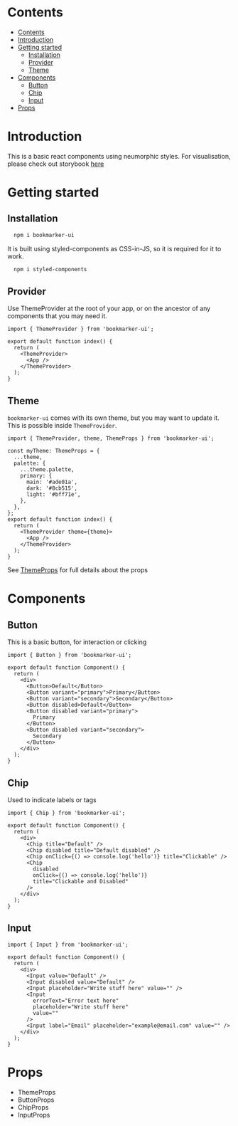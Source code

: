 # Contents

- [Contents](#contents)
- [Introduction](#introduction)
- [Getting started](#getting-started)
  - [Installation](#installation)
  - [Provider](#provider)
  - [Theme](#theme)
- [Components](#components)
  - [Button](#button)
  - [Chip](#chip)
  - [Input](#input)
- [Props](#props)

# Introduction

This is a basic react components using neumorphic styles. For visualisation, please check out storybook [here](https://bookmarker-ui.vercel.app)

# Getting started

## Installation

```sh
  npm i bookmarker-ui
```

It is built using styled-components as CSS-in-JS, so it is required for it to work.

```sh
  npm i styled-components
```

## Provider

Use ThemeProvider at the root of your app, or on the ancestor of any components that you may need it.

```tsx
import { ThemeProvider } from 'bookmarker-ui';

export default function index() {
  return (
    <ThemeProvider>
      <App />
    </ThemeProvider>
  );
}
```

## Theme

`bookmarker-ui` comes with its own theme, but you may want to update it. This is possible inside `ThemeProvider`.

```tsx
import { ThemeProvider, theme, ThemeProps } from 'bookmarker-ui';

const myTheme: ThemeProps = {
  ...theme,
  palette: {
    ...theme.palette,
    primary: {
      main: '#ade01a',
      dark: '#8cb515',
      light: '#bff71e',
    },
  },
};
export default function index() {
  return (
    <ThemeProvider theme={theme}>
      <App />
    </ThemeProvider>
  );
}
```

See [ThemeProps](#themeprops) for full details about the props

# Components

## Button

This is a basic button, for interaction or clicking

```tsx
import { Button } from 'bookmarker-ui';

export default function Component() {
  return (
    <div>
      <Button>Default</Button>
      <Button variant="primary">Primary</Button>
      <Button variant="secondary">Secondary</Button>
      <Button disabled>Default</Button>
      <Button disabled variant="primary">
        Primary
      </Button>
      <Button disabled variant="secondary">
        Secondary
      </Button>
    </div>
  );
}
```

## Chip

Used to indicate labels or tags

```tsx
import { Chip } from 'bookmarker-ui';

export default function Component() {
  return (
    <div>
      <Chip title="Default" />
      <Chip disabled title="Default disabled" />
      <Chip onClick={() => console.log('hello')} title="Clickable" />
      <Chip
        disabled
        onClick={() => console.log('hello')}
        title="Clickable and Disabled"
      />
    </div>
  );
}
```

## Input

```tsx
import { Input } from 'bookmarker-ui';

export default function Component() {
  return (
    <div>
      <Input value="Default" />
      <Input disabled value="Default" />
      <Input placeholder="Write stuff here" value="" />
      <Input
        errorText="Error text here"
        placeholder="Write stuff here"
        value=""
      />
      <Input label="Email" placeholder="example@email.com" value="" />
    </div>
  );
}
```

# Props

- ThemeProps
- ButtonProps
- ChipProps
- InputProps
